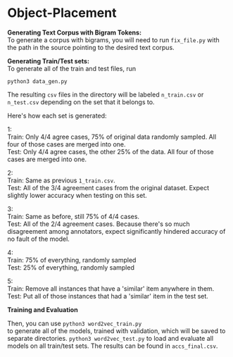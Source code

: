 # Object-Placement
**Generating Text Corpus with Bigram Tokens:**    
To generate a corpus with bigrams, you will need to run `fix_file.py` with the path in the source pointing to the desired text corpus.

**Generating Train/Test sets:**   
To generate all of the train and test files, run

`python3 data_gen.py`

The resulting `csv` files in the directory will be labeled `n_train.csv` or `n_test.csv` depending on the set that it belongs to.

Here's how each set is generated:  

1:  
Train: Only 4/4 agree cases, 75% of original data randomly sampled. All four of those cases are merged into one.   
Test: Only 4/4 agree cases, the other 25% of the data. All four of those cases are merged into one.

2:  
Train: Same as previous `1_train.csv`.       
Test: All of the 3/4 agreement cases from the original dataset. Expect slightly lower accuracy when testing on this set. 

3:  
Train: Same as before, still 75% of 4/4 cases.    
Test: All of the 2/4 agreement cases. Because there's so much disagreement among annotators, expect significantly hindered accuracy of no fault of the model.

4:  
Train: 75% of everything, randomly sampled  
Test: 25% of everything, randomly sampled

5:  
Train: Remove all instances that have a 'similar' item anywhere in them.  
Test: Put all of those instances that had a 'similar' item in the test set.

**Training and Evaluation**

Then, you can use
`python3 word2vec_train.py`  
to generate all of the models, trained with validation, which will be saved to separate directories.
`python3 word2vec_test.py` 
to load and evaluate all models on all train/test sets.
The results can be found in `accs_final.csv`.

